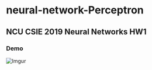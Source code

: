# neural-network-Perceptron
## NCU CSIE 2019 Neural Networks HW1
### Demo
![Imgur](https://imgur.com/OoI9eq5)


